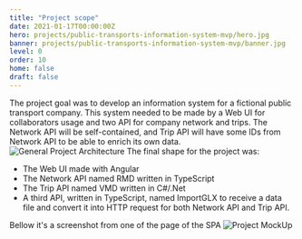 ```yaml
---
title: "Project scope"
date: 2021-01-17T00:00:00Z
hero: projects/public-transports-information-system-mvp/hero.jpg
banner: projects/public-transports-information-system-mvp/banner.jpg
level: 0
order: 10
home: false
draft: false
---
```

The project goal was to develop an information system for a fictional public transport company. This system needed to be made by a Web UI for collaborators usage and two API for company network and trips.
The Network API will be self-contained, and Trip API will have some IDs from Network API to be able to enrich its own data.
![General Project Architecture](/images/projects/public-transports-information-system-mvp/general-project-architecture.jpg)
The final shape for the project was:
* The Web UI made with Angular
* The Network API named RMD written in TypeScript
* The Trip API named VMD written in C#/.Net
* A third API, written in TypeScript, named ImportGLX to receive a data file and convert it into HTTP request for both Network API and Trip API.

Bellow it's a screenshot from one of the page of the SPA
![Project MockUp](/images/projects/public-transports-information-system-mvp/nodes.jpeg)
